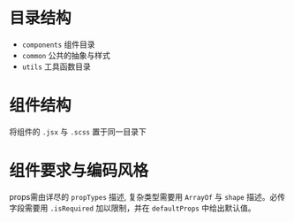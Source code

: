 # 目录结构
+ `components` 组件目录
+ `common` 公共的抽象与样式
+ `utils` 工具函数目录

# 组件结构
将组件的 `.jsx` 与 `.scss` 置于同一目录下  

# 组件要求与编码风格
props需由详尽的 `propTypes` 描述, 复杂类型需要用 `ArrayOf` 与 `shape` 描述。必传字段需要用 `.isRequired` 加以限制，并在 `defaultProps` 中给出默认值。
